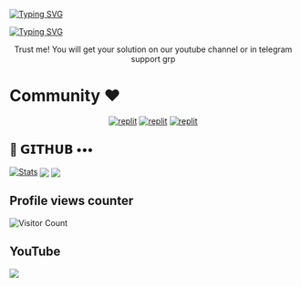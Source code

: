 <a href="https://git.io/typing-svg"><img src="https://readme-typing-svg.demolab.com?font=Roboto&size=35&pause=1000&color=95F700&center=true&vCenter=true&width=435&lines=Siya+Botz+" alt="Typing SVG" /></a>


<a href="https://git.io/typing-svg"><img src="https://readme-typing-svg.demolab.com?font=Playwrite+Rom%C3%A2nia&pause=1000&width=435&lines=My+name+is+siya%2C;+i+love+making+bot%2C;Totorial+and+Bot+Devloper+%E2%9C%A8" alt="Typing SVG" /></a>

<p align="center">
 Trust me! You will get your solution on our youtube channel or in telegram support grp
</p>

# Community ❤️
</p>
<p align="center">
<a href="https://www.instagram.com/Misssiyabot/#"><img alt="replit" src="https://img.shields.io/badge/-Instagram-orange?style=for-the-badge&logo=instagram&logoColor=white"/></a> <a href="https://t.me/Miss_Siya_Bot"><img alt="replit" src="https://img.shields.io/badge/-Telegram-blue?style=for-the-badge&logo=telegram&logoColor=white"/></a>
<a href="https://youtube.com/@MissSiyaBot"><img alt="replit" src="https://img.shields.io/badge/-youtube-red?style=for-the-badge&logo=youtube&logoColor=white"/></a>
</p>

## 💜 𝗚𝗜𝗧𝗛𝗨𝗕 •••
[![Stats](https://github-readme-stats.vercel.app/api?username=Siya-Botz&hide=prs&count_public=true&show_icons=true&theme=algolia)](https://github.com/Siya-Botz/github-readme-stats)
<img src="https://github-readme-streak-stats.herokuapp.com?user=Siya-Botz&theme=tokyonight" align="center">
<img src="https://github-readme-stats.vercel.app/api/top-langs/?username=Siya-Botz&layout=compact&theme=tokyonight" align="center">


## Profile views counter
![Visitor Count](https://profile-counter.glitch.me/{Siya-Botz}/count.svg)


## YouTube 
<a href="https://youtube.com/@LazyDeveloperr"> <img src="https://img.shields.io/youtube/channel/subscribers/UCY-iDra0x2hdd9PdHKcZkRw?label=Subscribers&style=for-the-badge&color=red&labelColor=ce463"/> </a>
